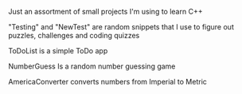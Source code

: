 Just an assortment of small projects I'm using to learn C++

"Testing" and "NewTest" are random snippets that I use to figure out puzzles, challenges and coding quizzes

ToDoList is a simple ToDo app

NumberGuess Is a random number guessing game

AmericaConverter converts numbers from Imperial to Metric
